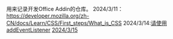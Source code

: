 用来记录开发Office Addin的仓库。
2024/3/11：https://developer.mozilla.org/zh-CN/docs/Learn/CSS/First_steps/What_is_CSS
2024/3/14:[请使用 addEventListener](https://developer.mozilla.org/zh-CN/docs/Learn/JavaScript/First_steps/What_is_JavaScript)
[2024/3/15](https://developer.mozilla.org/zh-CN/docs/Learn/JavaScript/First_steps/Variables)
